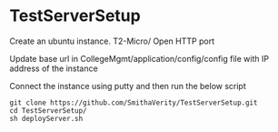 # TestServerSetup

Create an ubuntu instance. T2-Micro/ Open HTTP port

Update base url in CollegeMgmt/application/config/config file with IP address of the instance

Connect the instance using putty and then run the below script
```
git clone https://github.com/SmithaVerity/TestServerSetup.git
cd TestServerSetup/
sh deployServer.sh
```


